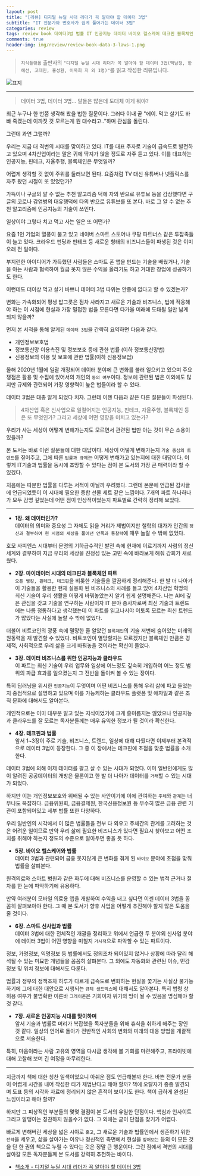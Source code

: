 ```yaml
---  
layout: post  
title: "[리뷰] 디지털 뉴딜 시대 리더가 꼭 알아야 할 데이터 3법"  
subtitle: "IT 전문가와 변호사가 쉽게 풀어가는 데이터 3법"  
categories: review  
tags: review book 데이터3법 법률 IT 인공지능 데이터 바이오 헬스케어 테크핀 블록체인 비즈니스 개인정보  
comments: true  
header-img: img/review/review-book-data-3-laws-1.png
---  
```

  
> `지식플랫폼` 출판사의 `"디지털 뉴딜 시대 리더가 꼭 알아야 할 데이터 3법(백남정, 한혜선, 고대민, 홍성환, 이욱희 저 외 1명)"`를 읽고 작성한 리뷰입니다.  

![표지](https://theorydb.github.io/assets/img/review/review-book-data-3-laws-1.png)  

---

> 데이터 3법, 데이터 3법... 말들은 많은데 도대체 이게 뭐야?

최근 누구나 한 번쯤 생각해 봤을 법한 질문이다. 그러다 이내 곧 "에이. 먹고 살기도 바빠 죽겠는데 이까짓 것 모르는게 뭔 대수라고.."하며 관심을 돌린다.

그런데 과연 그럴까?

우리는 지금 대 격변의 시대를 맞이하고 있다. IT를 대표 주자로 기술이 급속도로 발전하고 있으며 4차산업이라는 말은 귀에 딱지가 앉을 정도로 자주 듣고 있다. 이를 대표하는 인공지능, 핀테크, 자율주행, 블록체인은 무엇일까?

어렵게 생각할 것 없이 주위를 둘러보면 된다. 요즘처럼 TV 대신 유튜버나 넷플릭스를 자주 봤던 시절이 또 있었던가? 

가뜩이나 구글의 알 수 없는 추천 알고리즘 덕에 자의 반으로 유튜브 등을 감상했다면 구글의 코로나 감염병의 대유행덕에 타의 반으로 유튜브를 또 본다. 바로 그 알 수 없는 추천 알고리즘에 인공지능의 기술이 쓰인다.

일상이야 그렇다 치고 먹고 사는 일은 또 어떤가? 

요즘 1인 기업의 열풍이 불고 있고 네이버 스마트 스토어나 쿠팡 파트너스 같은 투잡족들이 늘고 있다. 크라우드 펀딩과 핀테크 등 새로운 형태의 비즈니스들이 파생된 것은 이미 오래 전 일이다. 

부지런한 아이디어가 가득했던 사람들은 스마트 폰 앱을 만드는 기술을 배웠거나, 기술을 아는 사람과 협력하여 월급 못지 않은 수익을 올리기도 하고 거대한 창업에 성공하기도 한다.

이런데도 더이상 먹고 살기 바쁘니 데이터 3법 따위는 안중에 없다고 할 수 있겠는가? 

변화는 가속화되어 평생 밥그릇은 점차 사라지고 새로운 기술과 비즈니스, 법에 적응해야 하는 이 시점에 현실과 가장 밀접한 법을 모른다면 다가올 미래에 도태될 일만 남게 되지 않을까?

먼저 본 서적을 통해 알게된 `데이터 3법`을 간략히 요약하면 다음과 같다.
* 개인정보보호법
* 정보통신망 이용촉진 및 정보보호 등에 관한 법률 (이하 정보통신망법)
* 신용정보의 이용 및 보호에 관한 법률(이하 신용정보법)

올해 2020년 1월에 일괄 개정되어 데이터 분야에 큰 변화를 불러 일으키고 있으며 주요 쟁점은 활용 및 수집에 있어서의 개인의 `동의 여부`이다. 정보에 관련된 법은 이외에도 많지만 규제와 관련되어 가장 영향력이 높은 법들이라 할 수 있다.

데이터 3법은 대충 알게 되었다 치자. 그런데 이젠 다음과 같은 다른 질문들이 파생된다. 

> 4차산업 혹은 신사업으로 일컬어지는 인공지능, 핀테크, 자율주행, 블록체인 등은 또 무엇인가? 그리고 세상에 어떤 영향을 미치고 있는가?

우리가 사는 세상이 어떻게 변해가는지도 모르면서 관련된 법만 아는 것이 무슨 소용이 있을까?

본 도서는 바로 이런 질문들에 대한 대답이다. 세상이 어떻게 변해가는지 `기술 중심의 트렌드`를 짚어주고, 그에 따른 `법률과 규제`는 어떻게 변해가고 있는지에 대한 대답이다. 이렇게 IT기술과 법률을 동시에 조망할 수 있다는 점이 본 도서의 가장 큰 매력이라 할 수 있겠다.

처음에는 따분한 법률을 다루는 서적이 아닐까 우려했다. 그런데 본문에 언급된 감사글에 언급되었듯이 이 시대에 필요한 종합 선물 세트 같은 느낌이다. 7개의 파트 하나하나가 모두 감명 깊었는데 어떤 점이 인상적이었는지 파트별로 간략히 정리해 보았다.

---

* __1장. 왜 데이터인가?__   
데이터의 의미와 중요성 그 자체도 읽을 거리가 제법이지만 철학의 대가가 인간의 `정신과 결부하여 현 시점의 세상을 풀어낸 안목과 통찰력`에 매우 놀랄 수 밖에 없었다. 

호모 사피엔스 시대부터 문명의 기하급수적인 발전 속에 현재에 이르기까지 사람의 정신 세계와 결부하여 지금 우리의 세상을 진정성 있는 고민 속에 바라보게 해줘 감회가 새로웠다.

* __2장. 마이데이터 시대의 테크핀과 블록체인 파트__   
`오픈 뱅킹, 핀테크, 테크핀`을 비롯한 기술들을 깔끔하게 정리해준다. 한 발 더 나아가 이 기술들을 활용한 현재 실용화 된 비즈니스의 사례를 들고 있어 4차산업 혁명의 최신 기술이 우리 생활을 어떻게 바꿔놓았는지 알기 쉽게 설명해준다. 나는 AI에 깊은 관심을 갖고 기술을 연구하는 사람이자 IT 분야 종사자로써 최신 기술과 트렌드에는 나름 정통하다고 생각했는데 이 파트를 읽고나서야 이토록 모르는 최신 트렌드가 많았다는 사실에 놀랄 수 밖에 없었다. 

더불어 비트코인의 광풍 속에 멸망한 줄 알았던 `블록체인`의 기술 저변에 숨어있는 미래의 원동력을 재 발견할 수 있었다. 비트코인이 멸망할지는 모르겠지만 블록체인 만큼은 경제적, 사회적으로 우리 삶을 크게 바꿔놓을 것이라는 확신이 들었다.

* __3장. 데이터 비즈니스를 위한 인공지능과 클라우드__   
이 파트는 최신 기술이 우리 업무와 일상에 어느정도 깊숙히 개입하여 어느 정도 범위의 파급 효과를 일으켰는지 그 전반을 돌이켜 볼 수 있는 장이다. 

특히 딥러닝을 위시한 `인공지능`이 무엇이며 어떤 비즈니스를 통해 우리 삶에 파고 들었는지 중점적으로 설명하고 있으며 이를 가능케하는 클라우드 플랫폼 및 애자일과 같은 조직 문화에 대해서도 알아본다. 

개인적으로는 이미 대부분 알고 있는 지식이었기에 크게 흥미롭지는 않았으나 인공지능과 클라우드를 잘 모르는 독자분들께는 매우 유익한 정보가 될 것이라 확신한다.

* __4장. 테크핀과 법률__   
앞서 1~3장이 주로 기술, 비즈니스, 트렌드, 일상에 대해 다뤘다면 이제부터 본격적으로 데이터 3법이 등장한다. 그 중 이 장에서는 테크핀에 초점을 맞춘 법률을 소개한다. 

데이터 3법에 의해 이제 데이터를 팔고 살 수 있는 시대가 되었다. 이미 일반인에게도 많이 알려진 공공데이터의 개방은 물론이고 한 발 더 나아가 데이터를 `거래`할 수 있는 시대가 되었다. 

하지만 이는 개인정보보호와 위배될 수 있는 사안이기에 이에 관여하는 `주체`와 `관계`는 너무나도 복잡하다. 금융위원회, 금융결제원, 한국신용정보원 등 무수히 많은 금융 관련 기관이 포함되어있고 세부 법률 또한 다양하다. 

우리 일반인의 시각에서 이 많은 법률들을 전부 다 외우고 주체간의 관계를 고려하는 것은 어려운 일이므로 만약 우리 삶에 필요한 비즈니스가 있다면 필요시 찾아보고 어떤 조치를 취해야 하는지 정도의 수준으로 알아두면 좋을 듯 하다.

* __5장. 바이오 헬스케어와 법률__   
데이터 3법과 관련되어 금융 못지않게 큰 변화를 겪게 된 `바이오` 분야에 초점을 맞춰 법률을 살펴본다. 

원격의료와 스마트 병원과 같은 화두에 대해 비즈니스를 운영할 수 있는 법적 근거나 절차를 한 눈에 파악하기에 유용하다. 

만약 여러분이 모바일 의료용 앱을 개발하여 수익을 내고 싶다면 이젠 데이터 3법을 꼼꼼히 살펴보아야 한다. 그 때 본 도서가 향후 사업을 어떻게 추진해야 할지 많은 도움을 줄 것이다. 

* __6장. 스마트 신사업과 법률__   
데이터 3법에 대한 전체적인 개괄을 정리하고 위에서 언급한 두 분야외 신사업 분야에 데이터 3법이 어떤 영향을 미칠지 `거시적`으로 파악할 수 있는 파트이다.

정보, 가명정보, 익명정보 등 법률에서도 정의조차 되어있지 않거나 상황에 따라 달리 해석될 수 있는 미묘한 개념들을 꼼꼼히 살펴본다. 그 외에도 자동화와 관련된 이슈, 민감정보 및 위치 정보에 대해서도 다룬다. 

법률과 정부의 정책조차 하루가 다르게 급속도로 변화하는 현실을 쫓기는 사실상 불가능하기에 그에 대한 대안으로 시행되는 `규제 샌드박스`에 대해서도 알아본다. 특히 법령 상 허용 여부가 불명확한 이른바 `그레이존`은 기회이자 위기의 땅이 될 수 있음을 명심해야 할 것 같다.

* __7장. 새로운 인공지능 시대를 맞이하며__  
앞서 기술과 법률로 머리가 복잡했을 독자분들을 위해 휴식을 취하게 해주는 장인 것 같다. 일상의 언어로 돌아가 전반적인 사회의 변화와 미래의 대응 방법을 개괄적으로 서술한다. 

특히, 마음이라는 사람 고유의 영역을 다시금 생각해 볼 기회를 마련해주고, 프라이빗에 대해 고찰해 보며 긴 여정을 마무리한다.

---

지금까지 책에 대한 칭찬 일색이었으니 아쉬운 점도 언급해볼까 한다. 바쁜 전문가 분들이 어렵게 시간을 내어 작성한 티가 제법난다고 해야 할까? 책에 오탈자가 종종 발견되며 도표 등의 시각화 자료에 정리되지 않은 흔적이 보이기도 한다. 책이 급하게 완성된 느낌이라고 해야 할까? 

하지만 그 피상적인 부분들의 몇몇 결점이 본 도서의 유일한 단점이다. 핵심과 인사이트 그리고 알맹이는 칭찬하지 않을수가 없다. 그 외에는 굳이 단점을 찾기가 어렵다. 

빠르게 변해버린 세상을 넓은 시야로 `훑고`, 그 새로운 기술과 법률안에서 생존하기 위한 `전략`을 세우고, 삶을 살아가는 이유나 정신적인 측면에서 현실을 `짚어보는` 등의 이 모든 것을 단 한 권의 책으로 누릴 수 있다는 것은 정말 큰 행운이다. 그런 점에서 격변의 시대를 살아갈 모든 독자분들께 본 도서를 강력히 추천하는 바이다.


* [책소개 - 디지털 뉴딜 시대 리더가 꼭 알아야 할 데이터 3법](http://www.yes24.com/Product/Goods/92424184)

